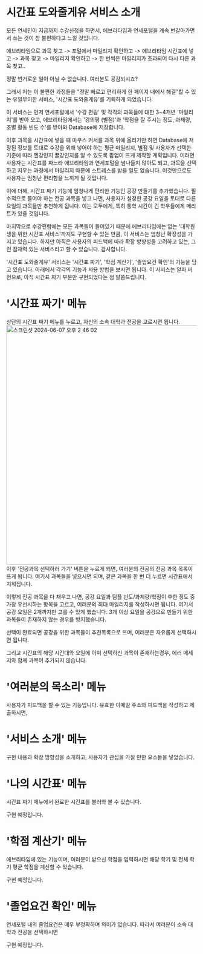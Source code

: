 # 시간표 도와줄게유 서비스 소개

모든 연세인이 지금까지 수강신청을 하면서, 에브리타임과 연세포털을 계속 번갈아가면서 쓰는 것이 참 불편하다고 느낄 것입니다. 

에브리타임으로 과목 찾고 -> 포털에서 마일리지 확인하고 -> 에브리타임 시간표에 넣고 -> 과목 찾고 -> 마일리지 확인하고 -> 한 번씩은 마일리지가 초과되어 다시 다른 과목 찾고.. 

정말 번거로운 일이 아닐 수 없습니다. 여러분도 공감되시죠?

그래서 저는 이 불편한 과정들을 "정말 빠르고 편리하게 한 페이지 내에서 해결"할 수 있는 유일무이한 서비스, '시간표 도와줄게유'를 기획하게 되었습니다.

이 서비스는 먼저 연세포털에서 '수강 편람' 및 각각의 과목들에 대한 3~4개년 '마일리지'를 받아 오고, 에브리타임에서는 '강의평 (별점)'과 '학점을 잘 주시는 정도, 과제량, 조별 활동 빈도 수'를 받아와 Database에 저장합니다. 

이후 과목을 시간표에 넣을 때 마우스 커서를 과목 위에 올리기만 하면 Database에 저장된 정보를 토대로 수강을 위해 넣어야 하는 평균 마일리지, 별점 및 사용자가 선택한 기준에 따라 헬강인지 꿀강인지를 알 수 있도록 팝업이 뜨게 제작할 계획입니다. 이러면 사용자는 시간표를 짜느라 에브리타임과 연세포털을 넘나들지 않아도 되고, 과목을 선택하고 지우는 과정에서 마일리지 때문에 스트레스를 받을 일도 없습니다. 이것만으로도 사용자는 엄청난 편리함을 느끼게 될 것입니다.

이에 더해, 시간표 짜기 기능에 엄청나게 편리한 기능인 공강 만들기를 추가했습니다. 필수적으로 들어야 하는 전공 과목을 넣고 나면, 사용자가 설정한 공강 요일을 토대로 다른 요일의 과목들만 추천하게 됩니다. 이는 모두에게, 특히 통학 시간이 긴 학우들에게 메리트가 있을 것입니다.

마지막으로 수강편람에는 모든 과목들이 들어있기 때문에 에브리타임에는 없는 '대학원생을 위한 시간표 서비스'까지도 구현할 수 있는 만큼, 이 서비스는 엄청난 확장성을 가지고 있습니다. 하지만 아직은 사용자의 피드백에 따라 확장 방향성을 고려하고 있는, 그런 잠재력 있는 서비스라고 할 수 있습니다. 감사합니다.


'시간표 도와줄게유' 서비스는 '시간표 짜기', '학점 계산기', '졸업요건 확인'의 기능을 담고 있습니다. 아래에서 각각의 기능과 사용 방법을 보시면 됩니다. 이 서비스는 알파 버전으로, 아직 시간표 짜기 부분만 구현되었다는 점 말씀드립니다.

# '시간표 짜기' 메뉴

상단의 시간표 짜기 메뉴를 누르고, 자신의 소속 대학과 전공을 고르시면 됩니다. <img width="633" alt="스크린샷 2024-06-07 오후 2 46 02" src="https://github.com/yapyapHo/sw-ai_business/assets/117447655/891c8686-aab0-4e19-8431-338144a88acd">
이후 '전공과목 선택하러 가기' 버튼을 누르게 되면, 여러분의 전공의 전공 과목 목록이 뜨게 됩니다. 여기서 과목들을 넣으시면 되며, 같은 과목을 한 번 더 누르면 시간표에서 지워집니다.

이렇게 전공 과목을 다 채우고 나면, 공강 요일과 팀플 빈도/과제량/학점이 후한 정도 중 가장 우선시하는 항목을 고르고, 여러분의 최대 마일리지를 작성하시면 됩니다. 여기서 공강 요일은 2개까지만 고를 수 있게 했습니다. 3개 이상 요일을 공강으로 만들기 위한 과목들이 존재하지 않는 경우를 방지했습니다.

선택이 완료되면 공강을 위한 과목들이 추천목록으로 뜨며, 여러분은 자유롭게 선택하시면 됩니다.

그리고 시간표의 해당 시간대와 요일에 이미 선택하신 과목이 존재하는경우, 에러 메세지와 함께 과목이 추가되지 않습니다.

# '여러분의 목소리' 메뉴

사용자가 피드백을 할 수 있는 기능입니다. 유효한 이메일 주소와 피드백을 작성하고 제출하시면, 

# '서비스 소개' 메뉴

구현 내용과 확장 방향성을 소개하고, 사용자가 관심을 가질 만한 요소들을 넣었습니다.

# '나의 시간표' 메뉴

시간표 짜기 메뉴에서 완료한 시간표를 불러와 볼 수 있습니다.

구현 예정입니다.

# '학점 계산기' 메뉴

에브리타임에 있는 기능이며, 여러분이 받으신 학점을 입력하시면 해당 학기 및 전체 학기 평균 학점을 계산할 수 있습니다.

구현 예정입니다.

# '졸업요건 확인' 메뉴

연세포털 내의 졸업요건은 매우 부정확하며 의미가 없습니다. 따라서 여러분이 소속 대학과 전공을 선택하시면 

구현 예정입니다.
